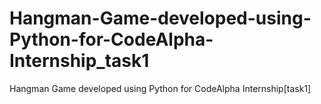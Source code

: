 # Hangman-Game-developed-using-Python-for-CodeAlpha-Internship_task1
Hangman Game developed using Python for CodeAlpha Internship[task1]

